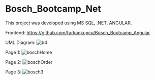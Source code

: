 # Bosch_Bootcamp_Net

This project was developed using MS SQL, .NET, ANGULAR.

Frontend: https://github.com/furkankupcu/Bosch_Bootcamp_Angular

UML Diagram: 
![b4](https://github.com/furkankupcu/Bosch_Bootcamp_Net/assets/51542849/f157a172-62d3-4c05-8d60-23a1fd71a5cb)

Page 1: 
![boschHome](https://github.com/furkankupcu/Bosch_Bootcamp_Net/assets/51542849/2e4dba9a-f941-4cb5-b252-5394e2211ab5)

Page 2:
![boschOrder](https://github.com/furkankupcu/Bosch_Bootcamp_Net/assets/51542849/b8b588ca-5e08-4006-9328-b99c9268513a)

Page 3:
![bosch3](https://github.com/furkankupcu/Bosch_Bootcamp_Net/assets/51542849/3c2100f0-0978-413f-9602-0370411116fc)

